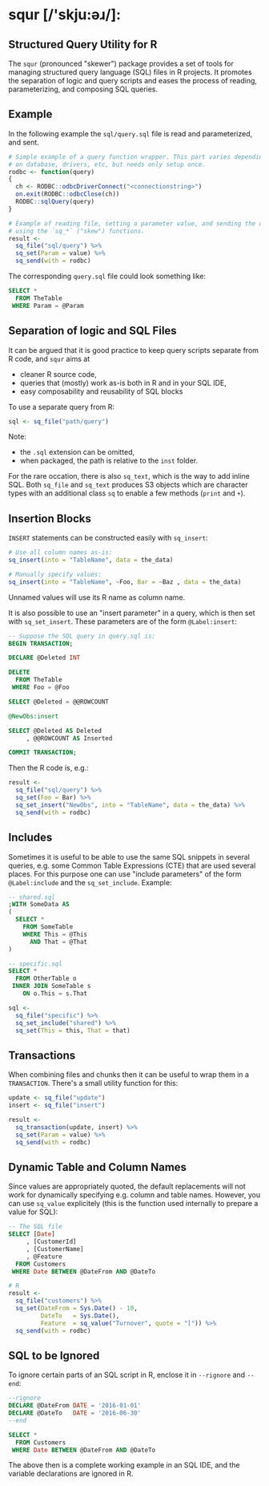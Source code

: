 # squr [/'skju:əɹ/]: 
## Structured Query Utility for R

The `squr` (pronounced "skewer") package provides a set of tools
for managing structured query language (SQL) files in R projects.
It promotes the separation of logic and query scripts and eases the process
of reading, parameterizing, and composing SQL queries.

## Example

In the following example the `sql/query.sql` file is read and
parameterized, and sent.

```R
# Simple example of a query function wrapper. This part varies depending
# on database, drivers, etc, but needs only setup once.
rodbc <- function(query)
{
  ch <- RODBC::odbcDriverConnect("<connectionstring>")
  on.exit(RODBC::odbcClose(ch))
  RODBC::sqlQuery(query)
}

# Example of reading file, setting a parameter value, and sending the query,
# using the `sq_*` ("skew") functions.
result <- 
  sq_file("sql/query") %>% 
  sq_set(Param = value) %>%
  sq_send(with = rodbc)
```

The corresponding `query.sql` file could look something like:
```SQL
SELECT *
  FROM TheTable
 WHERE Param = @Param
```

## Separation of logic and SQL Files
It can be argued that it is good practice to keep query scripts separate
from R code, and `squr` aims at

* cleaner R source code,
* queries that (mostly) work as-is both in R and in your SQL IDE,
* easy composability and reusability of SQL blocks

To use a separate query from R:

```R
sql <- sq_file("path/query")
```

Note: 

* the `.sql` extension can be omitted,
* when packaged, the path is relative to the `inst` folder.

For the rare occation, there is also `sq_text`, which is the 
way to add inline SQL. Both `sq_file` and `sq_text` produces
S3 objects which are character types with an additional class
`sq` to enable a few methods (`print` and `+`).

## Insertion Blocks
`INSERT` statements can be constructed easily with `sq_insert`:
```R
# Use all column names as-is:
sq_insert(into = "TableName", data = the_data)

# Manually specify values:
sq_insert(into = "TableName", ~Foo, Bar = ~Baz , data = the_data)
```
Unnamed values will use its R name as column name.

It is also possible to use an "insert parameter" in a query, which is then 
set with `sq_set_insert`. These parameters are of the form `@Label:insert`:

```SQL
-- Suppose the SQL query in query.sql is:
BEGIN TRANSACTION;

DECLARE @Deleted INT

DELETE 
  FROM TheTable 
 WHERE Foo = @Foo

SELECT @Deleted = @@ROWCOUNT

@NewObs:insert

SELECT @Deleted AS Deleted
     , @@ROWCOUNT AS Inserted

COMMIT TRANSACTION;
```

Then the R code is, e.g.:
```R
result <-
  sq_file("sql/query") %>% 
  sq_set(Foo = Bar) %>% 
  sq_set_insert("NewObs", into = "TableName", data = the_data) %>% 
  sq_send(with = rodbc)
```

## Includes
Sometimes it is useful to be able to use the same SQL snippets in several queries, 
e.g. some Common Table Expressions (CTE) that are used several places. 
For this purpose one can use "include parameters" of the form `@Label:include` and
the `sq_set_include`. Example:
```SQL
-- shared.sql
;WITH SomeData AS 
(
  SELECT *
    FROM SomeTable
    WHERE This = @This
      AND That = @That
)
```

```SQL
-- specific.sql
SELECT *
  FROM OtherTable o
 INNER JOIN SomeTable s
    ON o.This = s.That
```

```R
sql <- 
  sq_file("specific") %>% 
  sq_set_include("shared") %>% 
  sq_set(This = this, That = that) 
```

## Transactions
When combining files and chunks then it can be useful to wrap them 
in a `TRANSACTION`. There's a small utility function for this:

```R
update <- sq_file("update")
insert <- sq_file("insert")

result <-
  sq_transaction(update, insert) %>% 
  sq_set(Param = value) %>% 
  sq_send(with = rodbc)
```

## Dynamic Table and Column Names
Since values are appropriately quoted, the default replacements
will not work for dynamically specifying e.g. column and table names.
However, you can use `sq_value` explicitely (this is the function used
internally to prepare a value for SQL):

```SQL
-- The SQL file
SELECT [Date]
     , [CustomerId]
     , [CustomerName]
     , @Feature
  FROM Customers
 WHERE Date BETWEEN @DateFrom AND @DateTo
```

```R
# R
result <- 
  sq_file("customers") %>% 
  sq_set(DateFrom = Sys.Date() - 10, 
         DateTo   = Sys.Date(), 
         Feature  = sq_value("Turnover", quote = "[")) %>% 
  sq_send(with = rodbc)
```

## SQL to be Ignored
To ignore certain parts of an SQL script in R, enclose it in 
`--rignore` and `--end`:

```SQL
--rignore
DECLARE @DateFrom DATE = '2016-01-01'
DECLARE @DateTo   DATE = '2016-06-30'
--end

SELECT *
  FROM Customers
 WHERE Date BETWEEN @DateFrom AND @DateTo
```

The above then is a complete working example in an SQL IDE, and the 
variable declarations are ignored in R.




